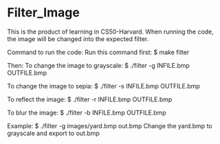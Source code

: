 # Filter_Image
This is the product of learning in CS50-Harvard.
When running the code, the image will be changed into the expected filter.

Command to run the code:
Run this command first: 
  $ make filter

Then:
To change the image to grayscale:
  $ ./filter -g INFILE.bmp OUTFILE.bmp

To change the image to sepia:
  $ ./filter -s INFILE.bmp OUTFILE.bmp

To reflect the image:
  $ ./filter -r INFILE.bmp OUTFILE.bmp

To blur the image:
  $ ./filter -b INFILE.bmp OUTFILE.bmp

Example: 
$ ./filter -g images/yard.bmp out.bmp
Change the yard.bmp to grayscale and export to out.bmp

